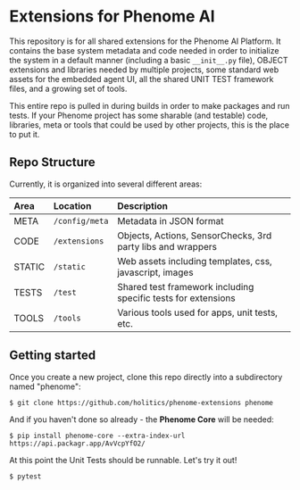 # Extensions for Phenome AI

This repository is for all shared extensions for the Phenome AI Platform. It contains the base system metadata and code needed in order to initialize the system in a default manner (including a basic `__init__.py` file), OBJECT extensions and libraries needed by multiple projects, some standard web assets for the embedded agent UI, all the shared UNIT TEST framework files, and a growing set of tools.

This entire repo is pulled in during builds in order to make packages and run tests. If your Phenome project has some sharable (and testable) code, libraries, meta or tools that could be used by other projects, this is the place to put it.

## Repo Structure

Currently, it is organized into several different areas:

| Area          | Location                  |Description |  
|:---           |:--------------------------|:-------------------           |  
| META          | `/config/meta`              | Metadata in JSON format       |
| CODE          | `/extensions`               | Objects, Actions, SensorChecks, 3rd party libs and wrappers   |
| STATIC        | `/static`                   | Web assets including templates, css, javascript, images|
| TESTS         | `/test`                     | Shared test framework including specific tests for extensions|
| TOOLS         | `/tools`                    | Various tools used for apps, unit tests, etc.|


## Getting started

Once you create a new project, clone this repo directly into a subdirectory named "phenome":

```
$ git clone https://github.com/holitics/phenome-extensions phenome
```

And if you haven't done so already - the **Phenome Core** will be needed:
```
$ pip install phenome-core --extra-index-url https://api.packagr.app/AvVcpYfO2/
```

At this point the Unit Tests should be runnable. Let's try it out!

```
$ pytest
```


